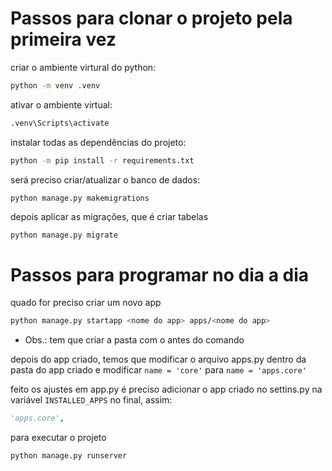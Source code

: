 # Passos para clonar o projeto pela primeira vez

criar o ambiente virtural do python:
```bash
python -m venv .venv
```

ativar o ambiente virtual:
```bash
.venv\Scripts\activate
```

instalar todas as dependências do projeto:
```bash
python -m pip install -r requirements.txt
```

será preciso criar/atualizar o banco de dados:
```bash
python manage.py makemigrations
```

depois aplicar as migrações, que é criar tabelas
```
python manage.py migrate
```

# Passos para programar no dia a dia
quado for preciso criar um novo app
```bash
python manage.py startapp <nome do app> apps/<nome do app>
```
- Obs.: tem que criar a pasta com o <nome do app> antes do comando

depois do app criado, temos que modificar o arquivo apps.py dentro da pasta do app criado e modificar `name = 'core'` para `name = 'apps.core'`

feito os ajustes em app.py é preciso adicionar o app criado no settins.py na variável `INSTALLED_APPS` no final, assim: 
```python
'apps.core',
```

para executar o projeto
```bash
python manage.py runserver
```
